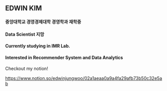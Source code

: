 ## EDWIN KIM
#### 중앙대학교 경영경제대학 경영학과 재학중
#### Data Scientist 지망
#### Currently studying in IMR Lab.
#### Interested in Recommender System and Data Analytics


Checkout my notion!

https://www.notion.so/edwinjungwoo/02a1aeaa0a9a4fa29afb73b50c32e5ab

